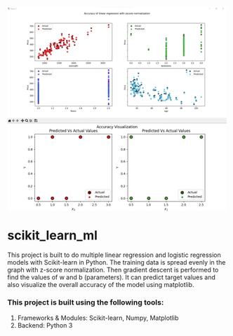 <img align="middle" width="500" alt="linear_result" src="https://github.com/SrimanPolusani/scikit_learn_ml/blob/master/ai.png?raw=true"><img align="middle" width="500" alt="logistic_result" src="https://github.com/SrimanPolusani/scikit_learn_ml/blob/master/logistic_pred.png?raw=true">

<h1>scikit_learn_ml</h1>
<p>This project is built to do multiple linear regression and logistic regression models with Scikit-learn in Python. The training data is spread evenly in the graph with z-score normalization. Then gradient descent is performed to find the values of w and b (parameters). It can predict target values and also visualize the overall accuracy of the model using matplotlib.</p>
<h3>This project is built using the following tools:</h3>
<ol>
  <li>Frameworks & Modules: Scikit-learn, Numpy, Matplotlib</li>
  <li>Backend: Python 3</li>
</ol>
